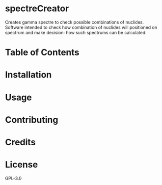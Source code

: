 # spectreCreator
Creates gamma spectre to check possible combinations of nuclides.
Software intended to check how combination of nuclides will positioned on spectrum and make decision: how such spectrums can be calculated.

# Table of Contents

# Installation

# Usage

# Contributing

# Credits

# License
GPL-3.0
